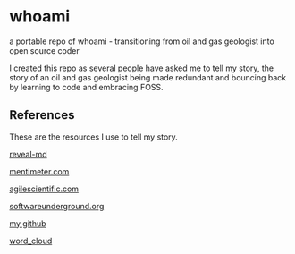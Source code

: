 # whoami

a portable repo of whoami - transitioning from oil and gas geologist into open source coder

I created this repo as several people have asked me to tell my story, the story of an oil and gas geologist being made redundant and bouncing back by learning to code and embracing FOSS.

## References

These are the resources I use to tell my story.

[reveal-md](https://github.com/webpro/reveal-md)

[mentimeter.com](https://www.mentimeter.com)

[agilescientific.com](https://agilescientific.com)

[softwareunderground.org](https://softwareunderground.org)

[my github](https://github.com/Zabamund)

[word_cloud](https://github.com/amueller/word_cloud)

